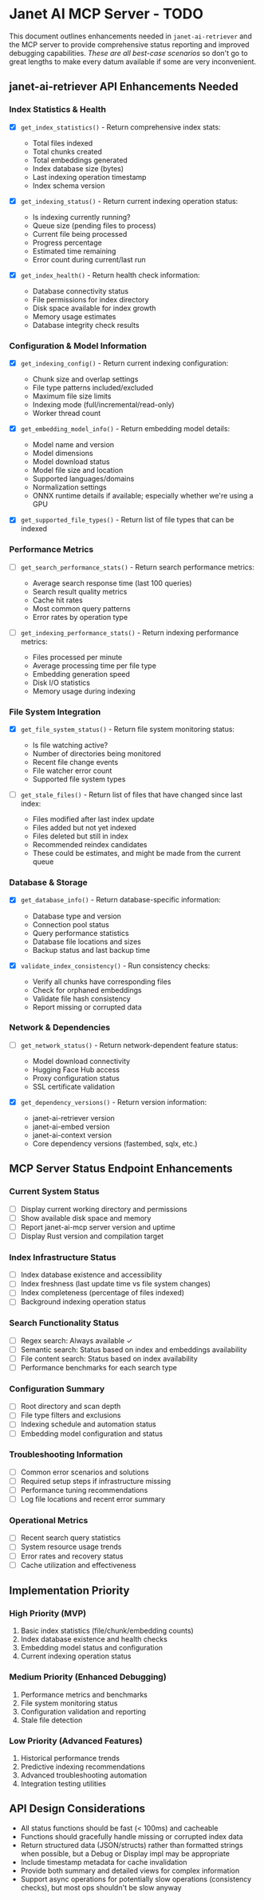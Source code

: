 # Janet AI MCP Server - TODO

This document outlines enhancements needed in `janet-ai-retriever` and the MCP server to provide comprehensive status reporting and improved debugging capabilities.
*These are all best-case scenarios* so don't go to great lengths to make every datum available if some are very inconvenient.

## janet-ai-retriever API Enhancements Needed

### Index Statistics & Health
- [x] `get_index_statistics()` - Return comprehensive index stats:
  - Total files indexed
  - Total chunks created
  - Total embeddings generated
  - Index database size (bytes)
  - Last indexing operation timestamp
  - Index schema version

- [x] `get_indexing_status()` - Return current indexing operation status:
  - Is indexing currently running?
  - Queue size (pending files to process)
  - Current file being processed
  - Progress percentage
  - Estimated time remaining
  - Error count during current/last run

- [x] `get_index_health()` - Return health check information:
  - Database connectivity status
  - File permissions for index directory
  - Disk space available for index growth
  - Memory usage estimates
  - Database integrity check results

### Configuration & Model Information
- [x] `get_indexing_config()` - Return current indexing configuration:
  - Chunk size and overlap settings
  - File type patterns included/excluded
  - Maximum file size limits
  - Indexing mode (full/incremental/read-only)
  - Worker thread count

- [x] `get_embedding_model_info()` - Return embedding model details:
  - Model name and version
  - Model dimensions
  - Model download status
  - Model file size and location
  - Supported languages/domains
  - Normalization settings
  - ONNX runtime details if available; especially whether we're using a GPU

- [x] `get_supported_file_types()` - Return list of file types that can be indexed

### Performance Metrics
- [ ] `get_search_performance_stats()` - Return search performance metrics:
  - Average search response time (last 100 queries)
  - Search result quality metrics
  - Cache hit rates
  - Most common query patterns
  - Error rates by operation type

- [ ] `get_indexing_performance_stats()` - Return indexing performance metrics:
  - Files processed per minute
  - Average processing time per file type
  - Embedding generation speed
  - Disk I/O statistics
  - Memory usage during indexing

### File System Integration
- [x] `get_file_system_status()` - Return file system monitoring status:
  - Is file watching active?
  - Number of directories being monitored
  - Recent file change events
  - File watcher error count
  - Supported file system types

- [ ] `get_stale_files()` - Return list of files that have changed since last index:
  - Files modified after last index update
  - Files added but not yet indexed
  - Files deleted but still in index
  - Recommended reindex candidates
  - These could be estimates, and might be made from the current queue

### Database & Storage
- [x] `get_database_info()` - Return database-specific information:
  - Database type and version
  - Connection pool status
  - Query performance statistics
  - Database file locations and sizes
  - Backup status and last backup time

- [x] `validate_index_consistency()` - Run consistency checks:
  - Verify all chunks have corresponding files
  - Check for orphaned embeddings
  - Validate file hash consistency
  - Report missing or corrupted data

### Network & Dependencies
- [ ] `get_network_status()` - Return network-dependent feature status:
  - Model download connectivity
  - Hugging Face Hub access
  - Proxy configuration status
  - SSL certificate validation

- [x] `get_dependency_versions()` - Return version information:
  - janet-ai-retriever version
  - janet-ai-embed version
  - janet-ai-context version
  - Core dependency versions (fastembed, sqlx, etc.)

## MCP Server Status Endpoint Enhancements

### Current System Status
- [ ] Display current working directory and permissions
- [ ] Show available disk space and memory
- [ ] Report janet-ai-mcp server version and uptime
- [ ] Display Rust version and compilation target

### Index Infrastructure Status
- [ ] Index database existence and accessibility
- [ ] Index freshness (last update time vs file system changes)
- [ ] Index completeness (percentage of files indexed)
- [ ] Background indexing operation status

### Search Functionality Status
- [ ] Regex search: Always available ✓
- [ ] Semantic search: Status based on index and embeddings availability
- [ ] File content search: Status based on index availability
- [ ] Performance benchmarks for each search type

### Configuration Summary
- [ ] Root directory and scan depth
- [ ] File type filters and exclusions
- [ ] Indexing schedule and automation status
- [ ] Embedding model configuration and status

### Troubleshooting Information
- [ ] Common error scenarios and solutions
- [ ] Required setup steps if infrastructure missing
- [ ] Performance tuning recommendations
- [ ] Log file locations and recent error summary

### Operational Metrics
- [ ] Recent search query statistics
- [ ] System resource usage trends
- [ ] Error rates and recovery status
- [ ] Cache utilization and effectiveness

## Implementation Priority

### High Priority (MVP)
1. Basic index statistics (file/chunk/embedding counts)
2. Index database existence and health checks
3. Embedding model status and configuration
4. Current indexing operation status

### Medium Priority (Enhanced Debugging)
1. Performance metrics and benchmarks
2. File system monitoring status
3. Configuration validation and reporting
4. Stale file detection

### Low Priority (Advanced Features)
1. Historical performance trends
2. Predictive indexing recommendations
3. Advanced troubleshooting automation
4. Integration testing utilities

## API Design Considerations

- All status functions should be fast (< 100ms) and cacheable
- Functions should gracefully handle missing or corrupted index data
- Return structured data (JSON/structs) rather than formatted strings when possible, but a Debug or Display impl may be appropriate
- Include timestamp metadata for cache invalidation
- Provide both summary and detailed views for complex information
- Support async operations for potentially slow operations (consistency checks), but most ops shouldn't be slow anyway
